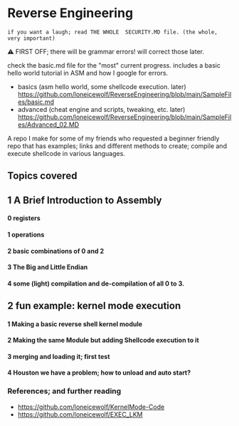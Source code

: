 # Reverse Engineering


`if you want a laugh; read THE WHOLE  SECURITY.MD file. (the whole, very important)`

:warning: FIRST OFF; there will be grammar errors! will correct those later.


check the basic.md file for the "most" current progress. includes a basic hello world tutorial in ASM and how I google for errors.
- basics (asm hello world, some shellcode execution.  later) https://github.com/loneicewolf/ReverseEngineering/blob/main/SampleFiles/basic.md
- advanced (cheat engine and scripts, tweaking, etc.  later) https://github.com/loneicewolf/ReverseEngineering/blob/main/SampleFiles/Advanced_02.MD




A repo I make for some of my friends who requested a beginner friendly repo that has examples; links and different methods to create; compile and execute shellcode in various languages.


## Topics covered

## 1 A Brief Introduction to Assembly
#### 0 registers
#### 1 operations
#### 2 basic combinations of 0 and 2
#### 3 The Big and Little Endian
#### 4 some (light) compilation and de-compilation of all 0 to 3.


## 2  fun example: kernel mode execution
#### 1 Making a basic reverse shell kernel module
#### 2 Making the same Module but adding Shellcode execution to it
#### 3 merging and loading it; first test
#### 4 Houston we have a problem; how to unload and auto start?



### References; and further reading
- https://github.com/loneicewolf/KernelMode-Code
- https://github.com/loneicewolf/EXEC_LKM
